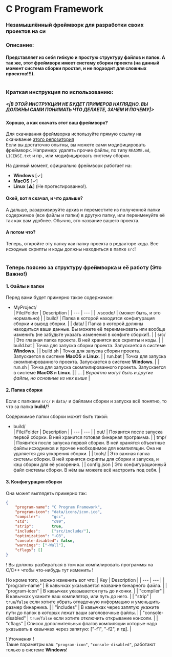 # C Program Framework
### Незамышлённый фреймворк для разработки своих проектов на си
### Описание:
#### Представляет из себя гибкую и простую структуру файлов и папок. А так же, этот фреймворк имеет систему сборки проекта (на данный момент система сборки простая, и не подходит для сложных проектов!!!).

#


### Краткая инструкция по использованию:

##### **<|В ЭТОЙ ИНСТРУКЦИИ НЕ БУДЕТ ПРИМЕРОВ НАГЛЯДНО. ВЫ ДОЛЖНЫ САМИ ПОНИМАТЬ ЧТО ДЕЛАЕТЕ, ЗАЧЕМ И ПОЧЕМУ|>**

#### Хорошо, а как скачать этот ваш фреймворк?

Для скачивания фреймворка используйте прямую ссылку на скачивание [этого репозитория](https://github.com/LukovDev/C-Program-Framework/archive/refs/heads/master.zip)</br>
Если вы достаточно опытны, вы можете сами модифицировать фреймворк. Например: удалять прочие файлы, по типу ```README.md```, ```LICENSE.txt``` и пр., или модифицировать систему сборки.

На данный момент, официально фреймворк работает на:</br>
- **Windows** [✓]
- **MacOS** [✓]
- **Linux** [⚠] (Не протестированно!).

#### Окей, вот я скачал, и что дальше?

А дальше, разархивируйте архив и переместите из полученной папки содержимое (все файлы и папки) в другую папку, или переименуйте её так как вам удобнее. Обычно, это название вашего проекта.

#### А потом что?

Теперь, откройте эту папку как папку проекта в редакторе кода.
Все исходные скрипты и коды должны находиться в папке ```src```!

#

### Теперь поясню за структуру фреймворка и её работу (Это Важно!)

#### 1. Файлы и папки
Перед вами будет примерно такое содержимое:</br>
- MyProject/</br>
  | File/Folder | Description |
  | --- | --- |
  | .vscode/ | (может быть, и это нормально) |
  | build/ | Папка в которой находится конфигурация сборки и вывод сборки. |
  | data/ | Папка в которой должны находиться ваши данные. Вы можете её переименовать или вообще изменить (не забудьте указать изменения в конфиге сборки!). |
  | src/ | Это главная папка проекта. В ней хранятся все скрипты и коды. |
  | build.bat | Точка для запуска сборки проекта. Запускается в системе **Windows**. |
  | build.sh | Точка для запуска сборки проекта. Запускается в системе **MacOS** и **Linux**. |
  | run.bat | Точка для запуска скомпилированного проекта. Запускается в системе **Windows**. |
  | run.sh | Точка для запуска скомпилированного проекта. Запускается в системе **MacOS** и **Linux**. |
  | ... | _Вероятно могут быть и другие файлы, но основные из них выше_ |

#### 2. Папка сборки
Если с папками ```src/``` и ```data/``` и файлами сборки и запуска всё понятно, то что за папка **build/**?

Содержимое папки сборки может быть такой:</br>
- build/</br>
  | File/Folder | Description |
  | --- | --- |
  | out/ | Появится после запуска первой сборки. В ней хранится готовая бинарная программа. |
  | tmp/ | Появится после запуска первой сборки. В ней хранятся объектные файлы исходников и прочее необходимое для компиляции. Она не удаляется для ускорения сборки. |
  | tools/ | Это важная папка системы сборки. В ней хранятся скрипты для сборки и запуска, и кэш сборки для её ускорения. |
  | config.json | Это конфигурационный файл системы сборки. В нём вы можете всё настроить под себя. |

#### 3. Конфигурация сборки
Она может выглядеть примерно так:
```json
{
    "program-name": "C Program Framework",
    "program-icon": "data/icons/icon.ico",
    "compiler":     "gcc",
    "std":          "c99",
    "strip":        true,
    "includes":     ["src/include/"],
    "optimization": "-O3",
    "console-disabled": false,
    "warnings": ["-Wall"],
    "cflags": []
}
```

! Вы должны разбираться в том как компилировать программы на C/C++ чтобы что-нибудь тут изменить !

Но кроме того, можно изменить вот что:
| Key | Description |
| --- | --- |
| "program-name" | В кавычках указывается название бинарного файла. |
| "program-icon" | В кавычках указывается путь до иконки. |
| "compiler" | В кавычках укажите ваш компилятор, или путь до него. |
| "strip" | ```true```/```false``` если хотите убрать отладочную информацию и уменьшить размер бинарника. |
| "includes" | В кавычках через запятую укажите пути до папок в которых лежат ваши заголовочные файлы. |
| "console-disabled" | ```true```/```false``` если хотите отключить открывание консоли. |
| "cflags" | Список дополнительных флагов компиляции которые надо указывать в кавычках через запятую: ["-f1", "-f2", и тд]. |

! Уточнения !</br>
Такие параметры как: ```"program-icon"```, ```"console-disabled"```, работают только в системе **Windows**!

